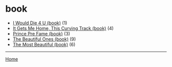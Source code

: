 # book

  * [I Would Die 4 U (book)](./book/i-would-die-4-u/) (1)
  * [It Gets Me Home, This Curving Track (book)](./book/it-gets-me-home-this-curving-track/) (4)
  * [Prince Pre Fame (book)](./book/prince-pre-fame/) (3)
  * [The Beautiful Ones (book)](./book/the-beautiful-ones/) (9)
  * [The Most Beautiful (book)](./book/the-most-beautiful/) (6)

----

[Home](../)

